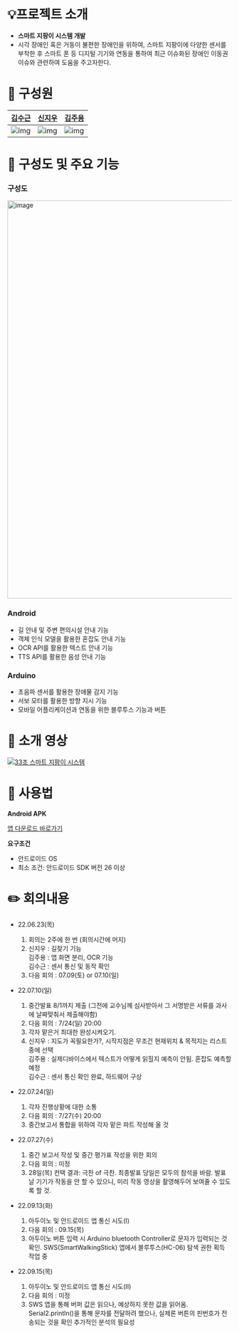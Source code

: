 # 💡프로젝트 소개

- **스마트 지팡이 시스템 개발**
- 시각 장애인 혹은 거동이 불편한 장애인을 위하여, 스마트 지팡이에 다양한 센서를 부착한 후 스마트 폰 등 디지털 기기와 연동을 통하여 최근 이슈화된 장애인 이동권 이슈와 관련하여 도움을 주고자한다.

# 🤼 구성원
[김수근](https://github.com/ILAPie)|[신지우](https://github.com/sjw989)| [김주용](https://github.com/Kim-JuYong)
|------------------------------------|-------------------------------------|-------------------------------------|
|![img](https://github.com/ILAPie.png?size=100?size=100) | ![img](https://github.com/sjw989.png?size=100?size=100) |![img](https://github.com/Kim-JuYong.png?size=100?size=100) |

# 🔑 구성도 및 주요 기능 

### 구성도
<img width="895" alt="image" src="https://user-images.githubusercontent.com/82700895/195525724-8a0b8aa2-ec06-43ca-b2e0-f9948ae83da8.png">


### Android

- 길 안내 및 주변 편의시설 안내 기능
- 객체 인식 모델을 활용한 혼잡도 안내 기능
- OCR API를 활용한 텍스트 안내 기능
- TTS API를 활용한 음성 안내 기능


### Arduino
- 초음파 센서를 활용한 장애물 감지 기능
- 서보 모터를 활용한 방향 지시 기능
- 모바일 어플리케이션과 연동을 위한 블루투스 기능과 버튼

# 🧸️ 소개 영상
[![33조 스마트 지팡이 시스템](http://img.youtube.com/vi/O67U1rhnIdc/1.jpg)](https://www.youtube.com/watch?v=O67U1rhnIdc)

# 🧸️ 사용법
**Android APK**

[앱 다운로드 바로가기](http://naver.me/FnifdpDC)

**요구조건**
- 안드로이드 OS
- 최소 조건: 안드로이드 SDK 버전 26 이상
# :pencil2: 회의내용
- 22.06.23(목) 
  1) 회의는 2주에 한 번 (회의시간에 머지) 
  2) 신지우 : 길찾기 기능 \
     김주용 : 앱 화면 분리, OCR 기능\
     김수근 : 센서 통신 및 동작 확인 
  3) 다음 회의 : 07.09(토) or 07.10(일)
  
- 22.07.10(일) 
  1) 중간발표 8/1까지 제출 (그전에 교수님께 심사받아서 그 서명받은 서류를 과사에 날짜맞춰서 제출해야함)
  2) 다음 회의 : 7/24(일) 20:00
  3) 각자 맡은거 최대한 완성시켜오기. 
  4) 신지우 : 지도가 꼭필요한가?, 시작지점은 무조건 현재위치 & 목적지는 리스트중에 선택 \
     김주용 : 실제디바이스에서 텍스트가 어떻게 읽힐지 예측이 안됨. 혼잡도 예측할 예정 \
     김수근 : 센서 통신 확인 완료, 하드웨어 구상

- 22.07.24(일)
  1) 각자 진행상황에 대한 소통
  2) 다음 회의 : 7/27(수) 20:00
  3) 중간보고서 통합을 위하여 각자 맡은 파트 작성해 올 것

- 22.07.27(수)
  1) 중간 보고서 작성 및 중간 평가표 작성을 위한 회의
  2) 다음 회의 : 미정
  3) 28일(목) 컨택 결과: 극찬 of 극찬.
                        최종발표 당일은 모두의 참석을 바람.
                        발표날 기기가 작동을 안 할 수 있으니, 미리 작동 영상을 촬영해두어
                        보여줄 수 있도록 할 것.

- 22.09.13(화)
  1) 아두이노 및 안드로이드 앱 통신 시도(I)
  2) 다음 회의 : 09.15(목)
  3) 아두이노 버튼 입력 시 Arduino bluetooth Controller로 문자가 입력되는 것 확인.
     SWS(SmartWalkingStick) 앱에서 블루투스(HC-06) 탐색 권한 획득 작업 중

- 22.09.15(목)
  1) 아두이노 및 안드로이드 앱 통신 시도(II)
  2) 다음 회의 : 미정
  3) SWS 앱을 통해 버퍼 값은 읽으나, 예상하지 못한 값을 읽어옴.
     Serial2.println()을 통해 문자를 전달하려 했으나, 실제론 버튼의 핀번호가 전송되는 것을 확인
     추가적인 분석의 필요성 
